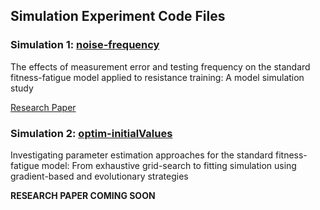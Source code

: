 ## Simulation Experiment Code Files

### Simulation 1: [noise-frequency](https://github.com/bsh2/Fitness-Fatigue-Model/tree/main/simulations/noise-frequency)

The effects of measurement error and testing frequency on the standard fitness-fatigue model applied to resistance training: A model simulation study

[Research Paper](https://www.researchgate.net/publication/337133581_The_effects_of_measurement_error_and_testing_frequency_on_the_fitness-fatigue_model_applied_to_resistance_training_A_simulation_approach)

### Simulation 2: [optim-initialValues](https://github.com/bsh2/Fitness-Fatigue-Model/tree/main/simulations/optim-initialValues)

Investigating parameter estimation approaches for the standard fitness-fatigue model: From exhaustive grid-search to fitting simulation using gradient-based and evolutionary strategies

**RESEARCH PAPER COMING SOON**